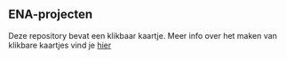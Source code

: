 ## ENA-projecten

Deze repository bevat een klikbaar kaartje. Meer info over het maken van klikbare kaartjes vind je [hier](https://github.com/wannes-vlaanderen/kaartjes-files)
